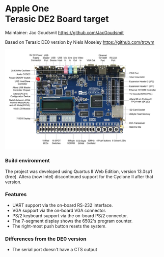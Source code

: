 # Apple One<br>Terasic DE2 Board target

Maintainer: Jac Goudsmit https://github.com/JacGoudsmit

Based on Terasic DE0 version by Niels Moseley https://github.com/trcwm

![Terasic DE2 board photo](images/terasic_DE2.jpg)

### Build environment
The project was developed using Quartus II Web Edition, version 13.0sp1 (free). Altera (now Intel) discontinued support for the Cyclone II after that version.

### Features
* UART support via the on-board RS-232 interface.
* VGA support via the on-board VGA connector.
* PS/2 keyboard support via the on-board PS/2 connector.
* The 7-segment display shows the 6502's program counter.
* The right-most push button resets the system.

### Differences from the DE0 version
* The serial port doesn't have a CTS output